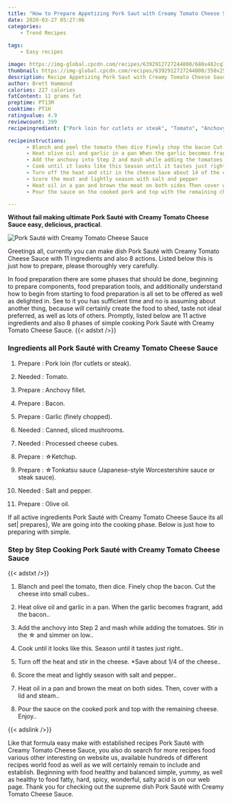 ```yaml
---
title: "How to Prepare Appetizing Pork Saut with Creamy Tomato Cheese Sauce"
date: 2020-03-27 05:27:06
categories:
    - Trend Recipes
    
tags:
    - Easy recipes

image: https://img-global.cpcdn.com/recipes/6392912727244800/680x482cq70/pork-saute-with-creamy-tomato-cheese-sauce-recipe-main-photo.jpg
thumbnail: https://img-global.cpcdn.com/recipes/6392912727244800/350x250cq70/pork-saute-with-creamy-tomato-cheese-sauce-recipe-main-photo.jpg
description: Recipe Appetizing Pork Saut with Creamy Tomato Cheese Sauce with 11 ingredients and 8 stages of easy cooking.
author: Brett Hammond
calories: 227 calories
fatContent: 11 grams fat
preptime: PT13M
cooktime: PT1H
ratingvalue: 4.9
reviewcount: 399
recipeingredient: ["Pork loin for cutlets or steak", "Tomato", "Anchovy fillet", "Bacon", "Garlic finely chopped", "Canned sliced mushrooms", "Processed cheese cubes", "Ketchup", "Tonkatsu sauce Japanesestyle Worcestershire sauce or steak sauce", "Salt and pepper", "Olive oil"]

recipeinstructions: 
      - Blanch and peel the tomato then dice Finely chop the bacon Cut the cheese into small cubes 
      - Heat olive oil and garlic in a pan When the garlic becomes fragrant add the bacon 
      - Add the anchovy into Step 2 and mash while adding the tomatoes Stir in the  and simmer on low 
      - Cook until it looks like this Season until it tastes just right 
      - Turn off the heat and stir in the cheese Save about 14 of the cheese 
      - Score the meat and lightly season with salt and pepper 
      - Heat oil in a pan and brown the meat on both sides Then cover with a lid and steam 
      - Pour the sauce on the cooked pork and top with the remaining cheese Enjoy

---
```




**Without fail making ultimate Pork Sauté with Creamy Tomato Cheese Sauce easy, delicious, practical**. 


![Pork Sauté with Creamy Tomato Cheese Sauce](https://img-global.cpcdn.com/recipes/6392912727244800/680x482cq70/pork-saute-with-creamy-tomato-cheese-sauce-recipe-main-photo.jpg "Pork Sauté with Creamy Tomato Cheese Sauce")




Greetings all, currently you can make dish Pork Sauté with Creamy Tomato Cheese Sauce with 11 ingredients and also 8 actions. Listed below this is just how to prepare, please thoroughly very carefully.

In food preparation there are some phases that should be done, beginning to prepare components, food preparation tools, and additionally understand how to begin from starting to food preparation is all set to be offered as well as delighted in. See to it you has sufficient time and no is assuming about another thing, because will certainly create the food to shed, taste not ideal preferred, as well as lots of others. Promptly, listed below are 11 active ingredients and also 8 phases of simple cooking Pork Sauté with Creamy Tomato Cheese Sauce.
{{< adstxt />}}

### Ingredients all Pork Sauté with Creamy Tomato Cheese Sauce


1. Prepare  : Pork loin (for cutlets or steak).

1. Needed  : Tomato.

1. Prepare  : Anchovy fillet.

1. Prepare  : Bacon.

1. Prepare  : Garlic (finely chopped).

1. Needed  : Canned, sliced mushrooms.

1. Needed  : Processed cheese cubes.

1. Prepare  : ☆Ketchup.

1. Prepare  : ☆Tonkatsu sauce (Japanese-style Worcestershire sauce or steak sauce).

1. Needed  : Salt and pepper.

1. Prepare  : Olive oil.



If all active ingredients Pork Sauté with Creamy Tomato Cheese Sauce its all set| prepares}, We are going into the cooking phase. Below is just how to preparing with simple.

### Step by Step Cooking Pork Sauté with Creamy Tomato Cheese Sauce

{{< adstxt />}}


1. Blanch and peel the tomato, then dice. Finely chop the bacon. Cut the cheese into small cubes..



1. Heat olive oil and garlic in a pan. When the garlic becomes fragrant, add the bacon..



1. Add the anchovy into Step 2 and mash while adding the tomatoes. Stir in the ☆ and simmer on low..



1. Cook until it looks like this. Season until it tastes just right..



1. Turn off the heat and stir in the cheese. *Save about 1/4 of the cheese..



1. Score the meat and lightly season with salt and pepper..



1. Heat oil in a pan and brown the meat on both sides. Then, cover with a lid and steam..



1. Pour the sauce on the cooked pork and top with the remaining cheese. Enjoy..





{{< adslink />}}

Like that formula easy make with established recipes Pork Sauté with Creamy Tomato Cheese Sauce, you also do search for more recipes food various other interesting on website us, available hundreds of different recipes world food as well as we will certainly remain to include and establish. Beginning with food healthy and balanced simple, yummy, as well as healthy to food fatty, hard, spicy, wonderful, salty acid is on our web page. Thank you for checking out the supreme dish Pork Sauté with Creamy Tomato Cheese Sauce.
